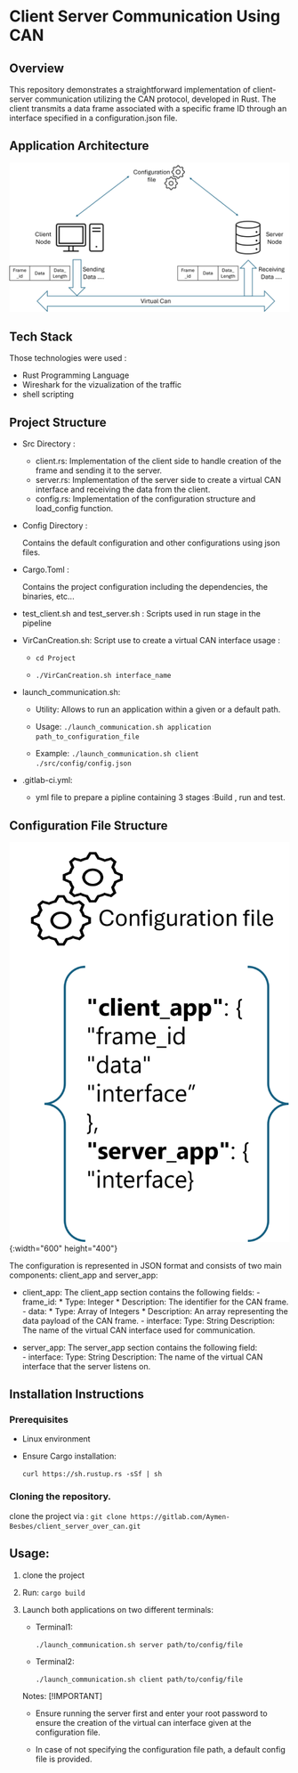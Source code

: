 # Client Server Communication Using CAN

## Overview
This repository demonstrates a straightforward implementation of client-server communication utilizing the CAN protocol, developed in Rust. 
The client transmits a data frame associated with a specific frame ID through an interface specified in a configuration.json file.

## Application Architecture
![plot](./architecture.png)

## Tech Stack
Those technologies were used :
- Rust Programming Language
- Wireshark for the vizualization of the traffic
- shell scripting

## Project Structure

* Src Directory :
    - client.rs: Implementation of the client side to handle creation of the frame and sending it to the server.
    - server.rs: Implementation of the server side to create a virtual CAN interface and receiving the data from the client.
    - config.rs: Implementation of the configuration structure and load_config function.

* Config Directory :

    Contains the default configuration and other configurations using json files.

* Cargo.Toml :

    Contains the project configuration including the dependencies, the binaries, etc...

* test_client.sh and test_server.sh :
    Scripts used in run stage in the pipeline

* VirCanCreation.sh:
    Script use to create a virtual CAN interface
    usage : 

    - ```cd Project```
    
    - ```./VirCanCreation.sh interface_name```

* launch_communication.sh:
    - Utility: Allows to run an application within a given or a default path.

    - Usage: 
        ```./launch_communication.sh application path_to_configuration_file```
    - Example:
        ```./launch_communication.sh client ./src/config/config.json```

* .gitlab-ci.yml:
    - yml file to prepare a pipline containing 3 stages :Build , run and test.

## Configuration File Structure
![Alt Text](configstructure.png){:width="600" height="400"}

The configuration is represented in JSON format and consists of two main components: client_app and server_app:
- client_app: The client_app section contains the following fields:
       - frame_id:
                * Type: Integer
                * Description: The identifier for the CAN frame. 
       - data:
            * Type: Array of Integers
            * Description: An array representing the data payload of the CAN frame.
       - interface:
            Type: String
            Description: The name of the virtual CAN interface used for communication.

* server_app:
    The server_app section contains the following field:        
       - interface:
            Type: String
            Description: The name of the virtual CAN interface that the server listens on. 


## Installation Instructions

### Prerequisites

   - Linux environment 

   - Ensure Cargo installation: 

        ```curl https://sh.rustup.rs -sSf | sh```

### Cloning the repository.
clone the project via : 
```git clone https://gitlab.com/Aymen-Besbes/client_server_over_can.git```

## Usage:
1. clone the project

2. Run:
        ```cargo build```

3. Launch both applications on two different terminals:

    - Terminal1: 

        `./launch_communication.sh server path/to/config/file`
    
    - Terminal2:
    
         ```./launch_communication.sh client path/to/config/file```
    
    Notes: 
    [!IMPORTANT]
    - Ensure running the server first and enter your root password to ensure the creation of the virtual can interface given at the configuration file.

    - In case of not specifying the configuration file path, a default config file is provided.